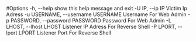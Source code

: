 #Options
  -h, --help            show this help message and exit
  -U IP, --ip IP        Victim Ip Adress
  -u USERNAME, --username USERNAME
                        Username For Web Admin
  -p PASSWORD, --password PASSWORD
                        Password For Web Admin
  -L LHOST, --lhost LHOST
                        Listener IP Adress For Reverse Shell
  -P LPORT, --lport LPORT
                        Listener Port For Reverse Shell
